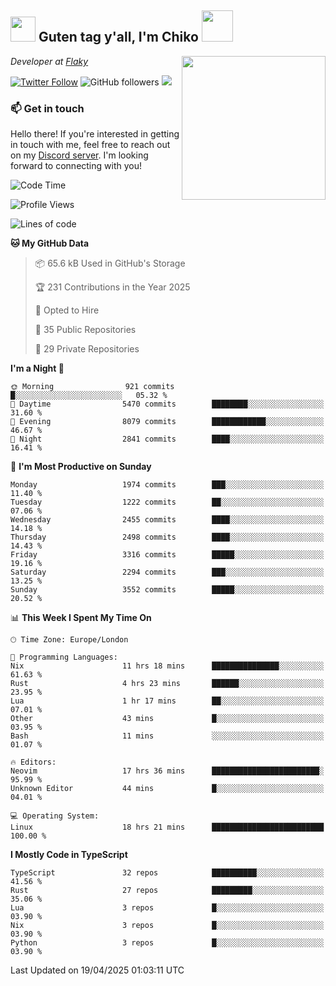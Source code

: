 <h2><img src="https://cdn.discordapp.com/emojis/1100181376730402906.gif?quality=lossless" width="40"> Guten tag y'all, I'm Chiko <img src="https://a.ppy.sh/15907233" width="50"></h2>
<a href="https://cataas.com"><img align='right' src="https://cataas.com/cat" width="230"></a>
<p><em>Developer at <a href="https://github.com/FlakySL">Flaky</a></em></p>

[![Twitter Follow](https://img.shields.io/twitter/follow/chikoxq?label=Follow)](https://twitter.com/intent/follow?screen_name=chikoxq)
![GitHub followers](https://img.shields.io/github/followers/chikof?label=Follow&style=social)
![](https://komarev.com/ghpvc/?username=chikof&color=blue)

### 📫 Get in touch
Hello there! If you're interested in getting in touch with me, feel free to reach out on my [Discord server](https://discord.gg/sejc7TnX6N). I'm looking forward to connecting with you!

<!--START_SECTION:waka-->
![Code Time](http://img.shields.io/badge/Code%20Time-2%2C243%20hrs%2019%20mins-blue)

![Profile Views](http://img.shields.io/badge/Profile%20Views-1-blue)

![Lines of code](https://img.shields.io/badge/From%20Hello%20World%20I%27ve%20Written-9.3%20million%20lines%20of%20code-blue)

**🐱 My GitHub Data** 

> 📦 65.6 kB Used in GitHub's Storage 
 > 
> 🏆 231 Contributions in the Year 2025
 > 
> 💼 Opted to Hire
 > 
> 📜 35 Public Repositories 
 > 
> 🔑 29 Private Repositories 
 > 
**I'm a Night 🦉** 

```text
🌞 Morning                921 commits         █░░░░░░░░░░░░░░░░░░░░░░░░   05.32 % 
🌆 Daytime                5470 commits        ████████░░░░░░░░░░░░░░░░░   31.60 % 
🌃 Evening                8079 commits        ████████████░░░░░░░░░░░░░   46.67 % 
🌙 Night                  2841 commits        ████░░░░░░░░░░░░░░░░░░░░░   16.41 % 
```
📅 **I'm Most Productive on Sunday** 

```text
Monday                   1974 commits        ███░░░░░░░░░░░░░░░░░░░░░░   11.40 % 
Tuesday                  1222 commits        ██░░░░░░░░░░░░░░░░░░░░░░░   07.06 % 
Wednesday                2455 commits        ████░░░░░░░░░░░░░░░░░░░░░   14.18 % 
Thursday                 2498 commits        ████░░░░░░░░░░░░░░░░░░░░░   14.43 % 
Friday                   3316 commits        █████░░░░░░░░░░░░░░░░░░░░   19.16 % 
Saturday                 2294 commits        ███░░░░░░░░░░░░░░░░░░░░░░   13.25 % 
Sunday                   3552 commits        █████░░░░░░░░░░░░░░░░░░░░   20.52 % 
```


📊 **This Week I Spent My Time On** 

```text
🕑︎ Time Zone: Europe/London

💬 Programming Languages: 
Nix                      11 hrs 18 mins      ███████████████░░░░░░░░░░   61.63 % 
Rust                     4 hrs 23 mins       ██████░░░░░░░░░░░░░░░░░░░   23.95 % 
Lua                      1 hr 17 mins        ██░░░░░░░░░░░░░░░░░░░░░░░   07.01 % 
Other                    43 mins             █░░░░░░░░░░░░░░░░░░░░░░░░   03.95 % 
Bash                     11 mins             ░░░░░░░░░░░░░░░░░░░░░░░░░   01.07 % 

🔥 Editors: 
Neovim                   17 hrs 36 mins      ████████████████████████░   95.99 % 
Unknown Editor           44 mins             █░░░░░░░░░░░░░░░░░░░░░░░░   04.01 % 

💻 Operating System: 
Linux                    18 hrs 21 mins      █████████████████████████   100.00 % 
```

**I Mostly Code in TypeScript** 

```text
TypeScript               32 repos            ██████████░░░░░░░░░░░░░░░   41.56 % 
Rust                     27 repos            █████████░░░░░░░░░░░░░░░░   35.06 % 
Lua                      3 repos             █░░░░░░░░░░░░░░░░░░░░░░░░   03.90 % 
Nix                      3 repos             █░░░░░░░░░░░░░░░░░░░░░░░░   03.90 % 
Python                   3 repos             █░░░░░░░░░░░░░░░░░░░░░░░░   03.90 % 
```




 Last Updated on 19/04/2025 01:03:11 UTC
<!--END_SECTION:waka-->


<!--
<p align="center">
     <a href="https://discord.gg/HhybNhchcC"><img src="https://invidget.switchblade.xyz/sejc7TnX6N" align="center" ><a>
</p> 
-->

